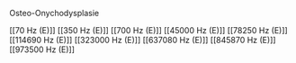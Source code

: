 Osteo-Onychodysplasie

[[70 Hz (E)]]
[[350 Hz (E)]]
[[700 Hz (E)]]
[[45000 Hz (E)]]
[[78250 Hz (E)]]
[[114690 Hz (E)]]
[[323000 Hz (E)]]
[[637080 Hz (E)]]
[[845870 Hz (E)]]
[[973500 Hz (E)]]